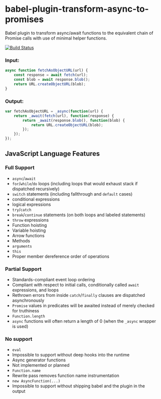 babel-plugin-transform-async-to-promises
========================================

Babel plugin to transform async/await functions to the equivalent chain of Promise calls with use of minimal helper functions.

[![Build Status](https://travis-ci.org/rpetrich/babel-plugin-transform-async-to-promises.svg?branch=master)](https://travis-ci.org/rpetrich/babel-plugin-transform-async-to-promises)

### Input:

```javascript
async function fetchAsObjectURL(url) {
    const response = await fetch(url);
    const blob = await response.blob();
    return URL.createObjectURL(blob);
}
```

### Output:

```javascript
var fetchAsObjectURL = _async(function(url) {
	return _await(fetch(url), function(response) {
		return _await(response.blob(), function(blob) {
			return URL.createObjectURL(blob);
		});
	});
});
```

## JavaScript Language Features

### Full Support
- `async`/`await`
- `for`/`while`/`do` loops (including loops that would exhaust stack if dispatched recursively)
- `switch` statements (including fallthrough and `default` cases)
- conditional expressions
- logical expressions
- `try`/`catch`
- `break`/`continue` statements (on both loops and labeled statements)
- `throw` expressions
- Function hoisting
- Variable hoisting
- Arrow functions
- Methods
- `arguments`
- `this`
- Proper member dereference order of operations

### Partial Support
- Standards-compliant event loop ordering
 - Compliant with respect to initial calls, conditionally called `await` expressions, and loops
 - Rethrown errors from inside `catch`/`finally` clauses are dispatched asynchronously
 - `Promise` values in predicates will be awaited instead of merely checked for truthiness
- `Function.length`
 - `async` functions will often return a length of 0 (when the `_async` wrapper is used)

### No support
- `eval`
 - Impossible to support without deep hooks into the runtime
- Async generator functions
 - Not implemented or planned
- `Function.name`
 - Rewrite pass removes function name instrumentation
- `new AsyncFunction(...)`
 - Impossible to support without shipping babel and the plugin in the output
